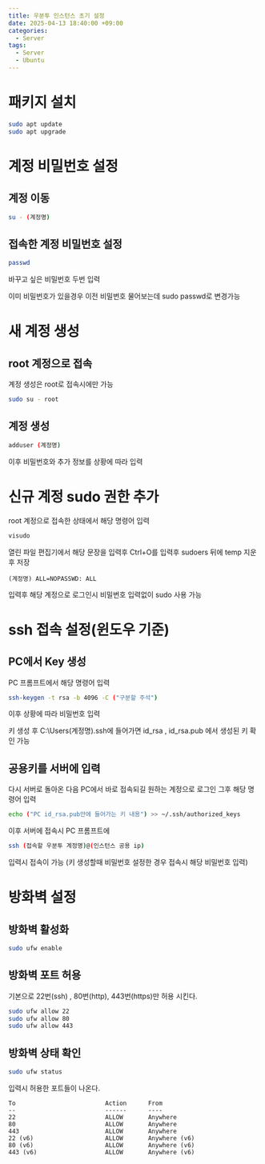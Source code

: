 ```yaml
---
title: 우분투 인스턴스 초기 설정
date: 2025-04-13 18:40:00 +09:00
categories:
  - Server
tags:
  - Server
  - Ubuntu
---
```


# 패키지 설치

```bash
sudo apt update
sudo apt upgrade
```

# 계정 비밀번호 설정

## 계정 이동

```bash
su - (계정명)
```

## 접속한 계정 비밀번호 설정

```bash
passwd
```
바꾸고 싶은 비밀번호 두번 입력

이미 비밀번호가 있을경우 이전 비밀번호 물어보는데 sudo passwd로 변경가능

# 새 계정 생성

## root 계정으로 접속 
 계정 생성은 root로 접속시에만 가능

```bash
sudo su - root
```

## 계정 생성

```bash
adduser (계정명)
```
이후 비밀번호와 추가 정보를 상황에 따라 입력

# 신규 계정 sudo 권한 추가

root 계정으로 접속한 상태에서 해당 명령어 입력

```bash
visudo
```
열린 파일 편집기에서 해당 문장을 입력후 Ctrl+O를 입력후 sudoers 뒤에 temp 지운후 저장

```
(계정명) ALL=NOPASSWD: ALL
```
입력후 해당 계정으로 로그인시 비밀번호 입력없이 sudo 사용 가능

# ssh 접속 설정(윈도우 기준)

## PC에서 Key 생성
PC 프롬프트에서 해당 명령어 입력

```bash
ssh-keygen -t rsa -b 4096 -C ("구분할 주석")
```
이후 상황에 따라 비밀번호 입력

키 생성 후 
C:\Users\(계정명)\.ssh에 들어가면 id_rsa , id_rsa.pub 에서 생성된 키 확인 가능

## 공용키를 서버에 입력

다시 서버로 돌아온 다음
PC에서 바로 접속되길 원하는 계정으로 로그인 그후 해당 명령어 입력


```bash
echo ("PC id_rsa.pub안에 들어가는 키 내용") >> ~/.ssh/authorized_keys
```
이후 서버에 접속시 PC 프롬프트에

```bash
ssh (접속할 우분투 계정명)@(인스턴스 공용 ip)
```

입력시 접속이 가능 (키 생성할때 비밀번호 설정한 경우 접속시 해당 비밀번호 입력)

# 방화벽 설정

## 방화벽 활성화

```bash
sudo ufw enable
```

## 방화벽 포트 허용

기본으로 22번(ssh) , 80번(http), 443번(https)만 허용 시킨다.

```bash
sudo ufw allow 22
sudo ufw allow 80
sudo ufw allow 443
```

## 방화벽 상태 확인

```bash
sudo ufw status
```
입력시 허용한 포트들이 나온다.

```
To                         Action      From
--                         ------      ----
22                         ALLOW       Anywhere
80                         ALLOW       Anywhere
443                        ALLOW       Anywhere
22 (v6)                    ALLOW       Anywhere (v6)
80 (v6)                    ALLOW       Anywhere (v6)
443 (v6)                   ALLOW       Anywhere (v6)
```

